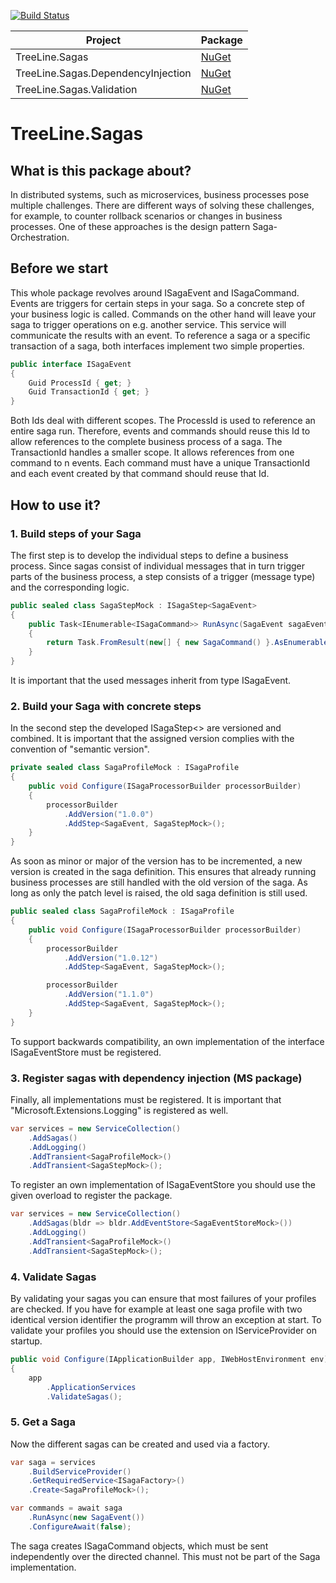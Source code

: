 [![Build Status](https://serowy.visualstudio.com/TreeLine.Sagas/_apis/build/status/release?branchName=release%2F1.2)](https://serowy.visualstudio.com/TreeLine.Sagas/_build/latest?definitionId=9&branchName=release%2F1.2)

| Project | Package |
| --- | --- |
| TreeLine.Sagas | [NuGet](https://www.nuget.org/packages/TreeLine.Sagas/) | 
| TreeLine.Sagas.DependencyInjection | [NuGet](https://www.nuget.org/packages/TreeLine.Sagas.DependencyInjection/) | 
| TreeLine.Sagas.Validation | [NuGet](https://www.nuget.org/packages/TreeLine.Sagas.Validation/) | 

# TreeLine.Sagas
## What is this package about?
In distributed systems, such as microservices, business processes pose multiple challenges. There are different ways of solving these challenges, for example, to counter rollback scenarios or changes in business processes.
One of these approaches is the design pattern Saga-Orchestration.

## Before we start
This whole package revolves around ISagaEvent and ISagaCommand. Events are triggers for certain steps in your saga. So a concrete step of your business logic is called. Commands on the other hand will leave your saga to trigger operations on e.g. another service. This service will communicate the results with an event. To reference a saga or a specific transaction of a saga, both interfaces implement two simple properties.
```csharp
public interface ISagaEvent
{
    Guid ProcessId { get; }
    Guid TransactionId { get; }
}
```
Both Ids deal with different scopes. The ProcessId is used to reference an entire saga run. Therefore, events and commands should reuse this Id to allow references to the complete business process of a saga.
The TransactionId handles a smaller scope. It allows references from one command to n events. Each command must have a unique TransactionId and each event created by that command should reuse that Id.

## How to use it?
### 1. Build steps of your Saga
The first step is to develop the individual steps to define a business process. Since sagas consist of individual messages that in turn trigger parts of the business process, a step consists of a trigger (message type) and the corresponding logic.
```csharp
public sealed class SagaStepMock : ISagaStep<SagaEvent>
{
    public Task<IEnumerable<ISagaCommand>> RunAsync(SagaEvent sagaEvent)
    {
        return Task.FromResult(new[] { new SagaCommand() }.AsEnumerable<ISagaCommand>());
    }
}
```
It is important that the used messages inherit from type ISagaEvent.

### 2. Build your Saga with concrete steps
In the second step the developed ISagaStep<> are versioned and combined. It is important that the assigned version complies with the convention of "semantic version".
```csharp
private sealed class SagaProfileMock : ISagaProfile
{
    public void Configure(ISagaProcessorBuilder processorBuilder)
    {
        processorBuilder
            .AddVersion("1.0.0")
            .AddStep<SagaEvent, SagaStepMock>();
    }
}
```
As soon as minor or major of the version has to be incremented, a new version is created in the saga definition. This ensures that already running business processes are still handled with the old version of the saga.
As long as only the patch level is raised, the old saga definition is still used.
```csharp
public sealed class SagaProfileMock : ISagaProfile
{
    public void Configure(ISagaProcessorBuilder processorBuilder)
    {
        processorBuilder
            .AddVersion("1.0.12")
            .AddStep<SagaEvent, SagaStepMock>();

        processorBuilder
            .AddVersion("1.1.0")
            .AddStep<SagaEvent, SagaStepMock>();
    }
}
```
To support backwards compatibility, an own implementation of the interface ISagaEventStore must be registered.
### 3. Register sagas with dependency injection (MS package)
Finally, all implementations must be registered. It is important that "Microsoft.Extensions.Logging" is registered as well.
```csharp
var services = new ServiceCollection()
    .AddSagas()
    .AddLogging()
    .AddTransient<SagaProfileMock>()
    .AddTransient<SagaStepMock>();
```
To register an own implementation of ISagaEventStore you should use the given overload to register the package.
```csharp
var services = new ServiceCollection()
    .AddSagas(bldr => bldr.AddEventStore<SagaEventStoreMock>())
    .AddLogging()
    .AddTransient<SagaProfileMock>()
    .AddTransient<SagaStepMock>();
```
### 4. Validate Sagas
By validating your sagas you can ensure that most failures of your profiles are checked. If you have for example at least one saga profile with two identical version identifier the programm will throw an exception at start. To validate your profiles you should use the extension on IServiceProvider on startup.
```csharp
public void Configure(IApplicationBuilder app, IWebHostEnvironment env)
{
    app
        .ApplicationServices
        .ValidateSagas();
```
### 5. Get a Saga
Now the different sagas can be created and used via a factory.
```csharp
var saga = services
    .BuildServiceProvider()
    .GetRequiredService<ISagaFactory>()
    .Create<SagaProfileMock>();

var commands = await saga
    .RunAsync(new SagaEvent())
    .ConfigureAwait(false);
```
The saga creates ISagaCommand objects, which must be sent independently over the directed channel. This must not be part of the Saga implementation.
